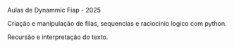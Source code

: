 Aulas de Dynammic Fiap - 2025

Criação e manipulação de filas, sequencias e raciocinio logico com python.

Recursão e interpretação do texto.
